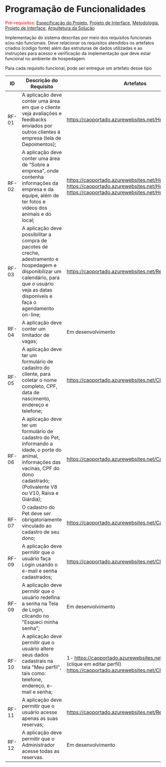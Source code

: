 # Programação de Funcionalidades

<span style="color:red">Pré-requisitos: <a href="2-Especificação do Projeto.md"> Especificação do Projeto</a></span>, <a href="3-Projeto de Interface.md"> Projeto de Interface</a>, <a href="4-Metodologia.md"> Metodologia</a>, <a href="3-Projeto de Interface.md"> Projeto de Interface</a>, <a href="5-Arquitetura da Solução.md"> Arquitetura da Solução</a>

Implementação do sistema descritas por meio dos requisitos funcionais e/ou não funcionais. Deve relacionar os requisitos atendidos os artefatos criados (código fonte) além das estruturas de dados utilizadas e as instruções para acesso e verificação da implementação que deve estar funcional no ambiente de hospedagem.

Para cada requisito funcional, pode ser entregue um artefato desse tipo

|ID    | Descrição do Requisito  | Artefatos |
|------|----------------------------------------|----  |
|RF-01| A aplicação deve conter uma área em que o cliente veja avaliações e feedbacks enviados por outros clientes á empresa (tela de Depoimentos); |https://caoportado.azurewebsites.net/Home/Depoimentos |
|RF-02| A aplicação deve conter uma área de “Sobre a empresa”, onde contenha informações da empresa e da equipe, além de ter fotos e vídeos dos animais e do local;| https://caoportado.azurewebsites.net/Home/Empresa <br/> https://caoportado.azurewebsites.net/Home/fotosevideos <br/>  https://caoportado.azurewebsites.net/Home/videos  |
|RF-03| A aplicação deve possibilitar a compra de pacotes de creche, adestramento e hospedagem e disponibilizar um calendário, para que o usuário veja as datas disponíveis e faça o agendamento on-line; | https://caoportado.azurewebsites.net/Reservations/Create|
|RF-04| A aplicação deve conter um limitador de vagas;| Em desenvolvimento |
|RF-05| A aplicação deve ter um formulário de cadastro do cliente, para coletar o nome completo, CPF, data de nascimento, endereço e telefone;| https://caoportado.azurewebsites.net/Clientes/Create |
|RF-06| A aplicação deve ter um formulário de cadastro do Pet, informando a idade, o porte do animal, informações das vacinas, CPF do dono cadastrado; (Polivalente V8 ou V10, Raiva e Giárdia);|https://caoportado.azurewebsites.net/CadPet/Create|
|RF-07| O cadastro do Pet deve ser obrigatoriamente vinculado ao cadastro de seu dono;| https://caoportado.azurewebsites.net/CadPet|
|RF-09| A aplicação deve permitir que o usuário faça Login usando o e-mail e senha cadastrados; | https://caoportado.azurewebsites.net/Clientes/Login|
|RF-09| A aplicação deve permitir que o usuário redefina a senha na Tela de Login, clicando no "Esqueci minha senha";| Em desenvolvimento |
|RF-10| A aplicação deve permitir que o usuário altere seus dados cadastrais na tela "Meu perfil", tais como: telefone, endereço, e-mail e senha;| 1- https://caoportado.azurewebsites.net/Clientes 2-(clique em editar perfil) https://caoportado.azurewebsites.net/Clientes/Edit/ |
|RF-11| A aplicação deve permitir que o usuário acesse apenas as suas reservas; | https://caoportado.azurewebsites.net/Reservations |
|RF-12| A aplicação deve permitir que o Administrador acesse todas as reservas. | Em desenvolvimento |
